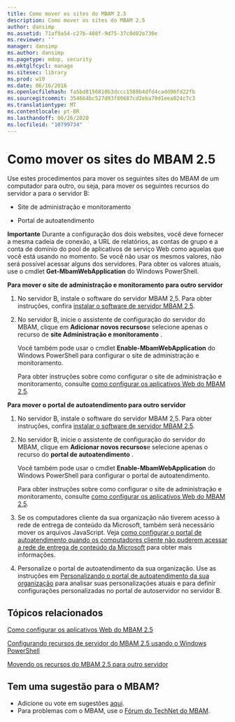 ```yaml
---
title: Como mover os sites do MBAM 2.5
description: Como mover os sites do MBAM 2.5
author: dansimp
ms.assetid: 71af9a54-c27b-408f-9d75-37c0d02e730e
ms.reviewer: ''
manager: dansimp
ms.author: dansimp
ms.pagetype: mdop, security
ms.mktglfcycl: manage
ms.sitesec: library
ms.prod: w10
ms.date: 06/16/2016
ms.openlocfilehash: fa5bd8156810b3dccc1588b4dfd4cadd96fd22fb
ms.sourcegitcommit: 354664bc527d93f80687cd2eba70d1eea024c7c3
ms.translationtype: MT
ms.contentlocale: pt-BR
ms.lasthandoff: 06/26/2020
ms.locfileid: "10799734"
---
```

# Como mover os sites do MBAM 2.5


Use estes procedimentos para mover os seguintes sites do MBAM de um computador para outro, ou seja, para mover os seguintes recursos do servidor a para o servidor B:

-   Site de administração e monitoramento

-   Portal de autoatendimento

**Importante**  Durante a configuração dos dois websites, você deve fornecer a mesma cadeia de conexão, a URL de relatórios, as contas de grupo e a conta de domínio do pool de aplicativos de serviço Web como aquelas que você está usando no momento. Se você não usar os mesmos valores, não será possível acessar alguns dos servidores. Para obter os valores atuais, use o cmdlet **Get-MbamWebApplication** do Windows PowerShell.

 

**Para mover o site de administração e monitoramento para outro servidor**

1.  No servidor B, instale o software do servidor MBAM 2,5. Para obter instruções, confira [instalar o software de servidor MBAM 2,5](installing-the-mbam-25-server-software.md).

2.  No servidor B, inicie o assistente de configuração do servidor do MBAM, clique em **Adicionar novos recursos**e selecione apenas o recurso de **site Administração e monitoramento** .

    Você também pode usar o cmdlet **Enable-MbamWebApplication** do Windows PowerShell para configurar o site de administração e monitoramento.

    Para obter instruções sobre como configurar o site de administração e monitoramento, consulte [como configurar os aplicativos Web do MBAM 2,5](how-to-configure-the-mbam-25-web-applications.md).

**Para mover o portal de autoatendimento para outro servidor**

1.  No servidor B, instale o software do servidor MBAM 2,5. Para obter instruções, confira [instalar o software de servidor MBAM 2,5](installing-the-mbam-25-server-software.md).

2.  No servidor B, inicie o assistente de configuração do servidor do MBAM, clique em **Adicionar novos recursos**e selecione apenas o recurso do **portal de autoatendimento** .

    Você também pode usar o cmdlet **Enable-MbamWebApplication** do Windows PowerShell para configurar o portal de autoatendimento.

    Para obter instruções sobre como configurar o site de administração e monitoramento, consulte [como configurar os aplicativos Web do MBAM 2,5](how-to-configure-the-mbam-25-web-applications.md).

3.  Se os computadores cliente da sua organização não tiverem acesso à rede de entrega de conteúdo da Microsoft, também será necessário mover os arquivos JavaScript. Veja [como configurar o portal de autoatendimento quando os computadores cliente não puderem acessar a rede de entrega de conteúdo da Microsoft](how-to-configure-the-self-service-portal-when-client-computers-cannot-access-the-microsoft-content-delivery-network.md) para obter mais informações.

4.  Personalize o portal de autoatendimento da sua organização. Use as instruções em [Personalizando o portal de autoatendimento da sua organização](customizing-the-self-service-portal-for-your-organization.md) para analisar suas personalizações atuais e para definir configurações personalizadas no portal de autoservidor no servidor B.



## Tópicos relacionados


[Como configurar os aplicativos Web do MBAM 2.5](how-to-configure-the-mbam-25-web-applications.md)

[Configurando recursos de servidor do MBAM 2.5 usando o Windows PowerShell](configuring-mbam-25-server-features-by-using-windows-powershell.md)

[Movendo os recursos do MBAM 2.5 para outro servidor](moving-mbam-25-features-to-another-server.md)

 

## Tem uma sugestão para o MBAM?
- Adicione ou vote em sugestões [aqui](http://mbam.uservoice.com/forums/268571-microsoft-bitlocker-administration-and-monitoring). 
- Para problemas com o MBAM, use o [Fórum do TechNet do MBAM](https://social.technet.microsoft.com/Forums/home?forum=mdopmbam). 





